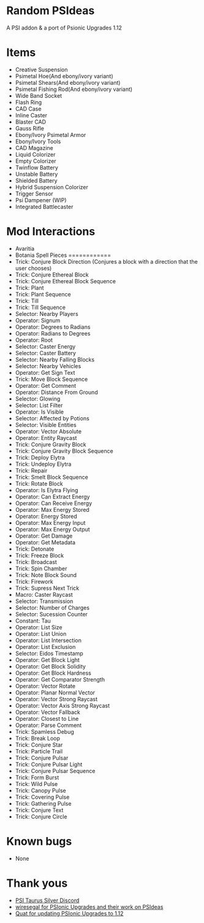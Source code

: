 # Random PSIdeas
A PSI addon & a port of Psionic Upgrades
1.12




Items
===========
* Creative Suspension
* Psimetal Hoe(And ebony/ivory variant)
* Psimetal Shears(And ebony/ivory variant)
* Psimetal Fishing Rod(And ebony/ivory variant)
* Wide Band Socket
* Flash Ring
* CAD Case
* Inline Caster
* Blaster CAD
* Gauss Rifle
* Ebony/Ivory Psimetal Armor
* Ebony/Ivory Tools
* CAD Magazine
* Liquid Colorizer 
* Empty Colorizer
* Twinflow Battery
* Unstable Battery
* Shielded Battery
* Hybrid Suspension Colorizer
* Trigger Sensor
* Psi Dampener (WIP)
* Integrated Battlecaster


Mod Interactions
===========
* Avaritia
* Botania
Spell Pieces
============
* Trick: Conjure Block Direction (Conjures a block with a direction that the user chooses)
* Trick: Conjure Ethereal Block
* Trick: Conjure Ethereal Block Sequence
* Trick: Plant
* Trick: Plant Sequence
* Trick: Till
* Trick: Till Sequence
* Selector: Nearby Players
* Operator: Signum
* Operator: Degrees to Radians
* Operator: Radians to Degrees
* Operator: Root
* Selector: Caster Energy
* Selector: Caster Battery
* Selector: Nearby Falling Blocks
* Selector: Nearby Vehicles
* Operator: Get Sign Text
* Trick: Move Block Sequence
* Operator: Get Comment
* Operator: Distance From Ground
* Selector: Glowing
* Selector: List Filter
* Operator: Is Visible
* Selector: Affected by Potions
* Selector: Visible Entities
* Operator: Vector Absolute
* Operator: Entity Raycast
* Trick: Conjure Gravity Block
* Trick: Conjure Gravity Block Sequence
* Trick: Deploy Elytra
* Trick: Undeploy Elytra
* Trick: Repair
* Trick: Smelt Block Sequence
* Trick: Rotate Block
* Operator: Is Elytra Flying
* Operator: Can Extract Energy
* Operator: Can Receive Energy
* Operator: Max Energy Stored
* Operator: Energy Stored
* Operator: Max Energy Input
* Operator: Max Energy Output
* Operator: Get Damage
* Operator: Get Metadata
* Trick: Detonate
* Trick: Freeze Block
* Trick: Broadcast
* Trick: Spin Chamber
* Trick: Note Block Sound
* Trick: Firework
* Trick: Supress Next Trick
* Macro: Caster Raycast
* Selector: Transmission
* Selector: Number of Charges
* Selector: Sucession Counter
* Constant: Tau
* Operator: List Size
* Operator: List Union
* Operator: List Intersection
* Operator: List Exclusion
* Selector: Eidos Timestamp
* Operator: Get Block Light
* Operator: Get Block Solidity
* Operator: Get Block Hardness
* Operator: Get Comparator Strength
* Operator: Vector Rotate
* Operator: Planar Normal Vector
* Operator: Vector Strong Raycast
* Operator: Vector Axis Strong Raycast
* Operator: Vector Fallback
* Operator: Closest to Line
* Operator: Parse Comment
* Trick: Spamless Debug
* Trick: Break Loop
* Trick: Conjure Star
* Trick: Particle Trail
* Trick: Conjure Pulsar
* Trick: Conjure Pulsar Light
* Trick: Conjure Pulsar Sequence
* Trick: Form Burst
* Trick: Wild Pulse
* Trick: Canopy Pulse
* Trick: Covering Pulse
* Trick: Gathering Pulse
* Trick: Conjure Text
* Trick: Conjure Circle


Known bugs
=========
* None

Thank yous
============
* [PSI Taurus Silver Discord](http://discord.gg/vqg6qTH)
* [wiresegal for PSIonic Upgrades and their work on PSIdeas](https://minecraft.curseforge.com/projects/psionic-upgrades)
* [Quat for updating PSIonic Upgrades to 1.12](https://github.com/quat1024/PSIonic-Upgrades)